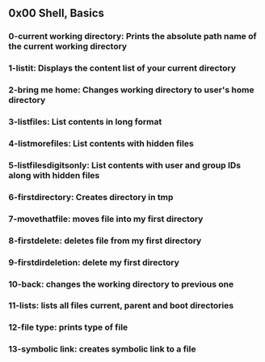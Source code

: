 ## 0x00 Shell, Basics

### 0-current working directory: Prints the absolute path name of the current working directory
### 1-listit: Displays the content list of your current directory
### 2-bring me home: Changes working directory to user's home directory
### 3-listfiles: List contents in long format 
### 4-listmorefiles: List contents with hidden files
### 5-listfilesdigitsonly: List contents with user and group IDs along with hidden files
### 6-firstdirectory: Creates directory in tmp
### 7-movethatfile: moves file into my first directory
### 8-firstdelete: deletes file from my first directory
### 9-firstdirdeletion: delete my first directory
### 10-back: changes the working directory to previous one
### 11-lists: lists all files current, parent and boot directories
### 12-file type: prints type of file
### 13-symbolic link: creates symbolic link to a file

